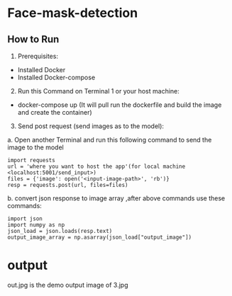 # Face-mask-detection

## How to Run

1. Prerequisites:
-	Installed Docker
-	Installed Docker-compose

2. Run this Command on Terminal 1 or your host machine: 
-	docker-compose up (It will pull run the dockerfile and build the image and create the container)

3. Send post request (send images as to the model):

a. Open another Terminal and run this following command to send the image to the model

	import requests
	url = 'where you want to host the app'(for local machine <localhost:5001/send_input>)
	files = {'image': open('<input-image-path>', 'rb')}
	resp = requests.post(url, files=files)


b. convert json response to image array ,after above commands use these commands:

	import json
	import numpy as np
	json_load = json.loads(resp.text)
	output_image_array = np.asarray(json_load["output_image"])

# output

out.jpg is the demo output image of 3.jpg
